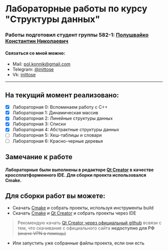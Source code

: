 # Лабораторные работы по курсу "Структуры данных"
### Работы подготовил студент группы 582-1: [Полушвайко Константин Николаевич](https://t.me/inittose)
#### Связаться со мной можно:
- Mail: [pol.konnik@gmail.com](pol.konnik@gmail.com)
- Telegram: [@inittose](https://t.me/inittose)
- Vk: [inittose](https://vk.com/inittose)
---
## На текущий момент реализовано:
- [x] Лабораторная 0: Вспоминаем работу с C++
- [x] Лабораторная 1: Динамическая массив
- [x] Лабораторная 2: Линейные структуры данных
- [x] Лабораторная 3: Списки
- [x] Лабораторная 4: Абстрактные структуры данных
- [ ] Лабораторная 5: Хеш-таблицы и словари
- [ ] Лабораторная 6: Красно-черные деревья

## Замечание к работе
#### Лабораторные были выполнены в редакторе [Qt Creator](https://www.qt.io/offline-installers) в качестве кроссплатформенного IDE. Для сборки проекта использовался **Cmake**.
## Для сборки работ вы можете: 
- Скачать [Cmake](https://cmake.org/download/) и собрать проекты, используя инструменты build
- Скачать [Cmake](https://cmake.org/download/) и [Qt Creator](https://www.qt.io/offline-installers) и собрать проекты через IDE

> Рекомендую качать [Qt Creator через официальный github](https://github.com/qt-creator/qt-creator)
> всвязи с тем, что скачивание с официального сайта **недоступно для РФ** ~~(иначе VPN в помощь)~~

- Или запустить уже собранные файлы проекта, если они есть